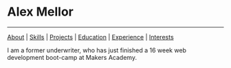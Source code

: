 # Alex Mellor
--------


[About](#about) | [Skills](#skills) | [Projects](#projects) |
[Education](#education) | [Experience](#experience) | [Interests](#interests)

I am a former underwriter, who has just finished a 16 week web development boot-camp at Makers Academy. 
